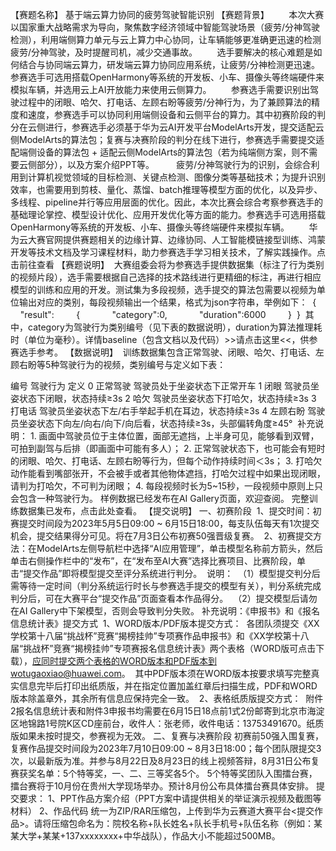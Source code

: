 【赛题名称】
基于端云算力协同的疲劳驾驶智能识别
【赛题背景】
       本次大赛以国家重大战略需求为导向，聚焦数字经济领域中智能驾驶场景（疲劳/分神驾驶检测），利用端侧算力单元与云上算力中心协同，让车辆能够更准确更迅速的检测疲劳/分神驾驶，及时提醒司机，减少交通事故。
       选手要解决的核心难题是如何结合与协同端云算力，研发端云算力协同应用系统，让疲劳/分神检测更迅速。参赛选手可选用搭载OpenHarmony等系统的开发板、小车、摄像头等终端硬件来模拟车辆，并选用云上AI开放能力来使用云侧算力。
       参赛选手需要识别出驾驶过程中的闭眼、哈欠、打电话、左顾右盼等疲劳/分神行为，为了兼顾算法的精度和速度，参赛选手可以协同利用端侧设备和云侧平台的算力。其中初赛阶段的判分在云侧进行，参赛选手必须基于华为云AI开发平台ModelArts开发，提交适配云侧ModelArts的算法包；复赛与决赛阶段的判分在线下进行，参赛选手需要提交适配端侧设备的算法包 + 适配云侧ModelArts的算法包（若为纯端侧方案，则不需要云侧部分），以及方案介绍PPT等。
        疲劳/分神驾驶行为的识别，会综合利用到计算机视觉领域的目标检测、关键点检测、图像分类等基础技术；为提升识别效率，也需要用到剪枝、量化、蒸馏、batch推理等模型方面的优化，以及异步、多线程、pipeline并行等应用层面的优化。因此，本次比赛会综合考察参赛选手的基础理论掌控、模型设计优化、应用开发优化等方面的能力。参赛选手可选用搭载OpenHarmony等系统的开发板、小车、摄像头等终端硬件来模拟车辆。
       华为云大赛官网提供赛题相关的边缘计算、边缘协同、人工智能模链接型训练、鸿蒙开发等技术文档及学习课程材料，助力参赛选手学习相关技术，了解实践操作。点击前往查看
【赛题说明】
 大赛组委会将为参赛选手提供数据集（标注了行为类别的视频片段），选手需要根据自己选择的技术路线进行更精细的标注，再进行相应模型的训练和应用的开发。测试集为多段视频，选手提交的算法包需要以视频为单位输出对应的类别，每段视频输出一个结果，格式为json字符串，举例如下：
 {
    "result":
        {
            "category":0,
            "duration":6000
        }
 }
 其中，category为驾驶行为类别编号（见下表的数据说明），duration为算法推理耗时（单位为毫秒）。详情baseline（包含文档以及代码）>>请点击这里<<，供参赛选手参考。
【数据说明】
 训练数据集包含正常驾驶、闭眼、哈欠、打电话、左顾右盼等5种驾驶行为的视频，类别编号与定义如下表：



编号
驾驶行为
定义
0
正常驾驶
驾驶员处于坐姿状态下正常开车
1
闭眼
驾驶员坐姿状态下闭眼，状态持续≥3s
2
哈欠
驾驶员坐姿状态下打哈欠，状态持续≥3s
3
打电话
驾驶员坐姿状态下左/右手举起手机在耳边，状态持续≥3s
4
左顾右盼
驾驶员坐姿状态下向左/向右/向下/向后看，状态持续≥3s，头部偏转角度≥45°
 补充说明：
1. 画面中驾驶员位于主体位置，面部无遮挡，上半身可见，能够看到双臂，可拍到副驾与后排（即画面中可能有多人）；
2. 正常驾驶状态下，也可能会有短时的闭眼、哈欠、打电话、左顾右盼等行为，但每个动作持续时间＜3s；
3. 打哈欠动作能看到嘴部张开，不会被手或者其他物体遮挡，打哈欠过程中如果出现闭眼，请判为打哈欠，不可判为闭眼；
4. 每段视频时长为5~15秒，一段视频中原则上只会包含一种驾驶行为。
样例数据已经发布在AI Gallery页面，欢迎查阅。
完整训练数据集已发布，点击此处查看。
【提交说明】
一、初赛阶段
 1、提交时间：初赛提交时间段为2023年5月5日09:00 ~ 6月15日18:00，每支队伍每天有1次提交机会，提交结果得分可见。将在7月3日公布初赛50强晋级复赛。
 2、初赛提交方法：在ModelArts左侧导航栏中选择“AI应用管理”，单击模型名称前方箭头，然后单击右侧操作栏中的“发布”，在“发布至AI大赛”选择比赛项目、比赛阶段，单击“提交作品”即将模型提交至评分系统进行判分。
 说明：
 （1）模型提交判分后需等待一定时间（判分系统运行时长与参赛选手提交的模型有关），判分系统完成判分后，可在大赛平台“提交作品”页面查看本作品得分。
 （2）提交模型后请勿在AI Gallery中下架模型，否则会导致判分失败。
补充说明：《申报书》和《报名信息统计表》提交方式
 1、WORD版本/PDF版本提交方式：
 各团队须提交《XX学校第十八届“挑战杯”竞赛“揭榜挂帅”专项赛作品申报书》和《XX学校第十八届“挑战杯”竞赛“揭榜挂帅”专项赛报名信息统计表》两个表格（WORD版可点击下载），应同时提交两个表格的WORD版本和PDF版本到wotugaoxiao@huawei.com。
 其中PDF版本须在WORD版本按要求填写完整真实信息完毕后打印出纸质版，并在指定位置加盖红章后扫描生成，PDF和WORD 版本除盖章外，其余所有信息应保持完全一致。
 2、表格纸质版提交方式：
 附件2报名信息统计表和附件3申报书均需要在6月15日18点前1式2份邮寄到北京市海淀区地锦路1号院K区CD座前台，收件人：张老师，收件电话：13753491670。纸质版如果未按时提交，参赛视为无效。
二、复赛与决赛阶段
初赛前50强入围复赛，复赛作品提交时间段为2023年7月10日09:00 ~ 8月3日18:00；每个团队限提交3次，以最新版为准。并参与8月22日及8月23日的线上视频答辩，8月31日公布复赛获奖名单：5个特等奖，一、二、三等奖各5个。
5个特等奖团队入围擂台赛，擂台赛将于10月份在贵州大学现场举办。预计8月份公布具体擂台赛具体安排。
提交要求：
1、PPT作品方案介绍（PPT方案中请提供相关的举证演示视频及截图等材料）
2、作品代码
统一为ZIP/RAR压缩包，上传到华为云赛道大赛平台<提交作品>。请将压缩包命名为：院校名称+队长姓名+队长手机号+队伍名称（例如：某某大学+某某+137xxxxxxxx+中华战队），作品大小不能超过500MB。